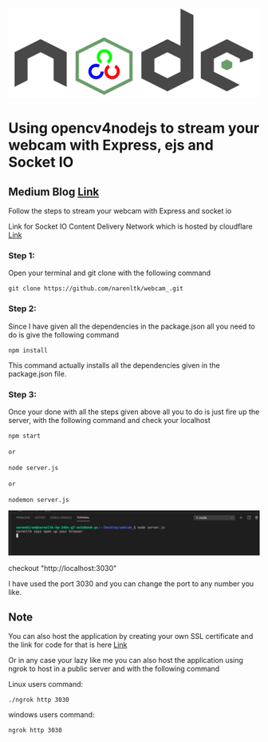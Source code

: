 
<p align="center">
  <img src="img/banner.jpeg">
</p>

# Using opencv4nodejs to stream your webcam with Express, ejs and Socket IO

## Medium Blog [Link](https://medium.com/swlh/video-streaming-using-opencv4nodejs-with-node-js-express-and-socket-io-3806abb049a)

Follow the steps to stream your webcam with Express and socket io

Link for Socket IO Content Delivery Network which is hosted by cloudflare [Link](https://cdnjs.com/libraries/socket.io)

### Step 1:

Open your terminal and git clone with the following command

```
git clone https://github.com/narenltk/webcam_.git
```

### Step 2:

Since I have given all the dependencies in the package.json all you need to do is give the following command

```
npm install
```

This command actually installs all the dependencies given in the package.json file.

### Step 3:

Once your done with all the steps given above all you to do is just fire up the server, with the following command and check your localhost

```
npm start

or

node server.js

or 

nodemon server.js
```

<p align="center">
  <img src="img/node_server.png">
</p>

checkout "http://localhost:3030"

I have used the port 3030 and you can change the port to any number you like.

## Note

You can also host the application by creating your own SSL certificate and the link for code for that is here [Link](https://github.com/narenltk/ssl_.git)

Or in any case your lazy like me you can also host the application using ngrok to host in a public server and with the following command

Linux users command:
```
./ngrok http 3030
```

windows users command:
```
ngrok http 3030
```
